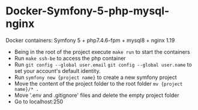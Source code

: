 # Docker-Symfony-5-php-mysql-nginx
Docker containers: Symfony 5 + php7.4.6-fpm + mysql8 + nginx 1.19

- Being in the root of the project execute `make run` to start the containers
- Run `make ssh-be` to access the php container
- Run `git config --global user.email` `git config --global user.name` to set your account's default identity.
- Run `symfony new {project name}` to create a new symfony project
- Move the content of the project folder to the root folder `mv {project name}/* .`
- Move '.env and .gitignore' files and delete the empty project folder
- Go to localhost:250
